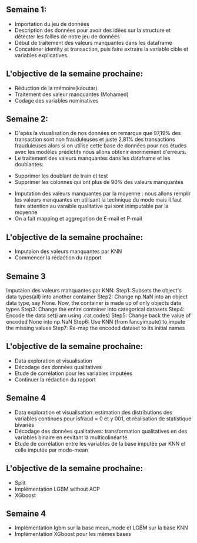 ## Semaine 1:
- Importation du jeu de données
- Description des données pour avoir des idées sur la structure et détecter les failles de notre jeu de données
- Début de traitement des valeurs manquantes dans les dataframe
- Concaténer identity et transaction, puis faire extraire la variable cible et variables explicatives.

## L'objective de la semaine prochaine:
- Réduction de la mémoire(kaoutar)
- Traitement des valeur manquantes (Mohamed)
- Codage des variables nominatives

## Semaine 2:
- D'apès la visualisation de nos données on remarque que 97,19% des transaction sont non frauduleuses et juste 2,81% des transactions frauduleuses alors si on utilise cette base de données pour nos études avec les modèles prédictifs nous allons obtenir énormement d'erreurs.
- Le traitement des valeurs manquantes dans les dataframe et les doublantes:
 * Supprimer les doublant de train et test
 * Supprimer les colonnes qui ont plus de 90% des valeurs manquantes
 - Imputation des valeurs manquantes par la moyenne : nous allons remplir les valeurs manquantes en utilisant la technique du mode mais il faut faire attention au varaible qualitative qui sont inimputable par la moyenne
 - On a fait mapping et aggregation de E-mail et P-mail

## L'objective de la semaine prochaine:
- Imputaion des valeurs manquantes par KNN 
- Commencer la rédaction du rapport

## Semaine 3
Imputaion des valeurs manquantes par KNN:
Step1: Subsets the object's data types(all) into another container
Step2: Change np.NaN into an object data type, say None. Now, the container is made up of only objects data types
Step3: Change the entire container into categorical datasets
Step4: Encode the data set(i am using .cat.codes)
Step5: Change back the value of encoded None into np.NaN
Step6: Use KNN (from fancyimpute) to impute the missing values
Step7: Re-map the encoded dataset to its initial names

## L'objective de la semaine prochaine:
- Data exploration et visualisation
- Décodage des données qualitatives
- Etude de corrélation pour les variables imputées 
 - Continuer la rédaction du rapport 
 
## Semaine 4
- Data exploration et visualisation: estimation des distributions des variables continues pour isfraud = 0 et y 001, et réalisation de statistique bivariés
- Décodage des données qualitatives: transformation qualitatives en des variables binaire en eevitant la multicolinéarité.
- Etude de corrélation entre les variables de la base imputée par KNN et celle imputée par mode-mean

## L'objective de la semaine prochaine:
- Split
- Implémentation LGBM without ACP
- XGboost

## Semaine 4
- Implémentation lgbm sur la base mean_mode et LGBM sur la base KNN 
- Implémentation XGboost pour les mêmes bases 
